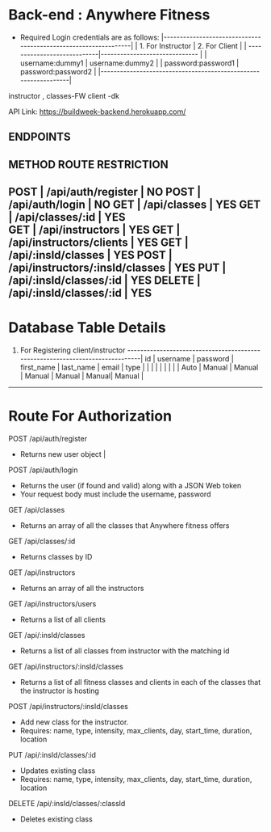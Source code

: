# Back-end : Anywhere Fitness

- Required Login credentials are as follows:
    |----------------------------------------------------------------|
    |    1. For Instructor           |        2. For Client          |
    |    ----------------------------|------------------------------ |
    |    username:dummy1             |        username:dummy2        |
    |    password:password1          |        password:password2     |
    |----------------------------------------------------------------|

instructor , classes-FW
client -dk

API
Link: https://buildweek-backend.herokuapp.com/


ENDPOINTS
---------------------------------------------------------------
METHOD          ROUTE                            RESTRICTION    
---------------------------------------------------------------
POST    |       /api/auth/register                |  NO
POST    |       /api/auth/login                   |  NO
GET     |       /api/classes                      |  YES
GET     |       /api/classes/:id                  |  YES  
GET     |       /api/instructors                  |  YES
GET     |       /api/instructors/clients          |  YES
GET     |       /api/:insId/classes               |  YES
POST    |       /api/instructors/:insId/classes   |  YES
PUT     |       /api/:insId/classes/:id           |  YES
DELETE  |       /api/:insId/classes/:id           |  YES
--------------------------------------------------------------

# Database Table Details 
1. For Registering client/instructor
------------------------------------------------------------------------------|
id     | username  |  password  |  first_name | last_name |  email |  type    |   |      |           |            |             |           |        |          |
Auto   | Manual    |    Manual  |  Manual     | Manual    |  Manual| Manual   |
-------------------------------------------------------------------------------


# Route For Authorization

POST /api/auth/register
- Returns new user object
|

POST /api/auth/login
- Returns the user (if found and valid) along with a JSON Web token
- Your request body must include the username, password

GET  /api/classes 
- Returns an array of all the classes that Anywhere fitness offers

GET  /api/classes/:id
- Returns classes by ID

GET  /api/instructors 
- Returns an array of all the instructors

GET  /api/instructors/users 
- Returns a list of all clients

GET  /api/:insId/classes
- Returns a list of all classes from instructor with the  matching id

GET  /api/instructors/:insId/classes
- Returns a list of all fitness classes and clients in each of the classes that the instructor is hosting

POST  /api/instructors/:insId/classes 
- Add new class for the instructor.
- Requires: name, type, intensity, max_clients, day, start_time, duration, location

PUT  /api/:insId/classes/:id 
- Updates existing class
- Requires: name, type, intensity, max_clients, day, start_time, duration, location

 DELETE  /api/:insId/classes/:classId 
 - Deletes existing class











